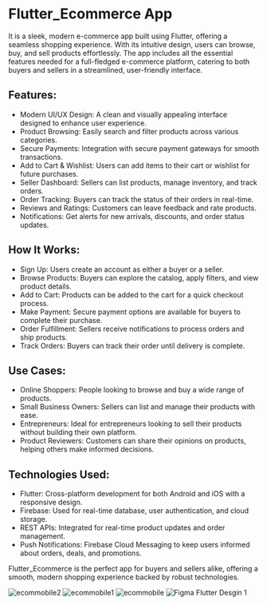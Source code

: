 # Flutter_Ecommerce App
It is a sleek, modern e-commerce app built using Flutter, offering a seamless shopping experience. With its intuitive design, users can browse, buy, and sell products effortlessly. The app includes all the essential features needed for a full-fledged e-commerce platform, catering to both buyers and sellers in a streamlined, user-friendly interface.

## Features:
- Modern UI/UX Design: A clean and visually appealing interface designed to enhance user experience.
- Product Browsing: Easily search and filter products across various categories.
- Secure Payments: Integration with secure payment gateways for smooth transactions.
- Add to Cart & Wishlist: Users can add items to their cart or wishlist for future purchases.
- Seller Dashboard: Sellers can list products, manage inventory, and track orders.
- Order Tracking: Buyers can track the status of their orders in real-time.
- Reviews and Ratings: Customers can leave feedback and rate products.
- Notifications: Get alerts for new arrivals, discounts, and order status updates.
## How It Works:
- Sign Up: Users create an account as either a buyer or a seller.
- Browse Products: Buyers can explore the catalog, apply filters, and view product details.
- Add to Cart: Products can be added to the cart for a quick checkout process.
- Make Payment: Secure payment options are available for buyers to complete their purchase.
- Order Fulfillment: Sellers receive notifications to process orders and ship products.
- Track Orders: Buyers can track their order until delivery is complete.
## Use Cases:
- Online Shoppers: People looking to browse and buy a wide range of products.
- Small Business Owners: Sellers can list and manage their products with ease.
- Entrepreneurs: Ideal for entrepreneurs looking to sell their products without building their own platform.
- Product Reviewers: Customers can share their opinions on products, helping others make informed decisions.
## Technologies Used:
- Flutter: Cross-platform development for both Android and iOS with a responsive design.
- Firebase: Used for real-time database, user authentication, and cloud storage.
- REST APIs: Integrated for real-time product updates and order management.
- Push Notifications: Firebase Cloud Messaging to keep users informed about orders, deals, and promotions.

Flutter_Ecommerce is the perfect app for buyers and sellers alike, offering a smooth, modern shopping experience backed by robust technologies.

![ecommobile2](https://github.com/user-attachments/assets/10be5cee-aa87-42ad-a43c-fb1ddbdd00b8)
![ecommobile1](https://github.com/user-attachments/assets/4d5e8d9e-8e89-4520-b871-db9f55cb28bf)
![ecommobile](https://github.com/user-attachments/assets/151d3725-6e05-432b-a673-4fa4bd60c01f)
![Figma Flutter Desgin 1](https://github.com/user-attachments/assets/a6860451-d2a7-4ba2-a782-0ed2fef4bf86)
